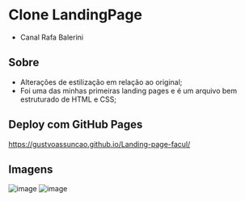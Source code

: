 # Clone LandingPage 
- Canal Rafa Balerini 

## Sobre
- Alterações de estilização em relação ao original;
- Foi uma das minhas primeiras landing pages e é um arquivo bem estruturado de HTML e CSS;
  
## Deploy com GitHub Pages
https://gustvoassuncao.github.io/Landing-page-facul/
  
## Imagens 
![image](https://user-images.githubusercontent.com/104602579/185423537-00d01e1d-3f92-4aa7-a021-03d1c628aa49.png)
![image](https://user-images.githubusercontent.com/104602579/185423934-4b49c8a9-6cf4-4d49-a1ce-cbdb8acadea8.png)

